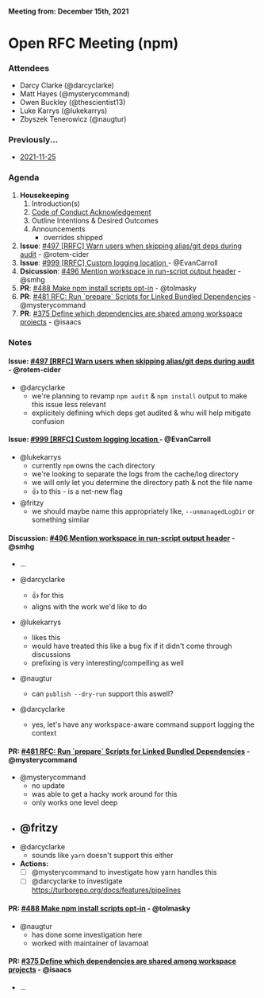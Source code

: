 #### Meeting from: December 15th, 2021

# Open RFC Meeting (npm)

### Attendees
- Darcy Clarke (@darcyclarke)
- Matt Hayes (@mysterycommand)
- Owen Buckley (@thescientist13)
- Luke Karrys (@lukekarrys)
- Zbyszek Tenerowicz (@naugtur)

### Previously...

- [2021-11-25](https://github.com/npm/rfcs/blob/latest/meetings/2021-11-25.md)

### Agenda

1. **Housekeeping**
	1. Introduction(s)
	1. [Code of Conduct Acknowledgement](https://www.npmjs.com/policies/conduct)
	1. Outline Intentions & Desired Outcomes
	1. Announcements
	   - overrides shipped 
1. **Issue**: [#497 [RRFC] Warn users when skipping alias/git deps during audit](https://github.com/npm/rfcs/issues/497) - @rotem-cider
1. **Issue**: [#999 [RRFC] Custom logging location ](https://github.com/npm/rfcs/issues/499) - @EvanCarroll
1. **Dsicussion**: [#496 Mention workspace in run-script output header](https://github.com/npm/rfcs/discussions/496) - @smhg
1. **PR**: [#488 Make npm install scripts opt-in](https://github.com/npm/rfcs/pull/488) - @tolmasky
1. **PR**: [#481 RFC: Run &#x60;prepare&#x60; Scripts for Linked Bundled Dependencies](https://github.com/npm/rfcs/pull/481) - @mysterycommand
1. **PR**: [#375 Define which dependencies are shared among workspace projects](https://github.com/npm/rfcs/pull/375) - @isaacs


### Notes

#### **Issue**: [#497 [RRFC] Warn users when skipping alias/git deps during audit](https://github.com/npm/rfcs/issues/497) - @rotem-cider
- @darcyclarke
  - we're planning to revamp `npm audit` & `npm install` output to make this issue less relevant 
  - explicitely defining which deps get audited & whu will help mitigate confusion

#### **Issue**: [#999 [RRFC] Custom logging location ](https://github.com/npm/rfcs/issues/499) - @EvanCarroll
- @lukekarrys
  - currently `npm` owns the cach directory
  - we're looking to separate the logs from the cache/log directory
  - we will only let you determine the directory path & not the file name
  - :+1: to this - is a net-new flag
- @fritzy
  - we should maybe name this appropriately like, `--unmanagedLogDir` or something similar
 
#### **Discussion**: [#496 Mention workspace in run-script output header](https://github.com/npm/rfcs/discussions/496) - @smhg
- ...

- @darcyclarke
  - :+1: for this
  - aligns with the work we'd like to do
- @lukekarrys
  - likes this
  - would have treated this like a bug fix if it didn't come through discussions
  - prefixing is very interesting/compelling as well 
- @naugtur
  - can `publish --dry-run` support this aswell?
- @darcyclarke
  - yes, let's have any workspace-aware command support logging the context 
 
#### **PR**: [#481 RFC: Run &#x60;prepare&#x60; Scripts for Linked Bundled Dependencies](https://github.com/npm/rfcs/pull/481) - @mysterycommand
- @mysterycommand
  - no update
  - was able to get a hacky work around for this
  - only works one level deep
- @fritzy
  - 
- @darcyclarke
  - sounds like `yarn` doesn't support this either
- **Actions:**
  - [ ] @mysterycommand to investigate how yarn handles this
  - [ ] @darcyclarke to investigate https://turborepo.org/docs/features/pipelines 
 
#### **PR**: [#488 Make npm install scripts opt-in](https://github.com/npm/rfcs/pull/488) - @tolmasky
- @naugtur
  - has done some investigation here
  - worked with maintainer of lavamoat

#### **PR**: [#375 Define which dependencies are shared among workspace projects](https://github.com/npm/rfcs/pull/375) - @isaacs
- ...
